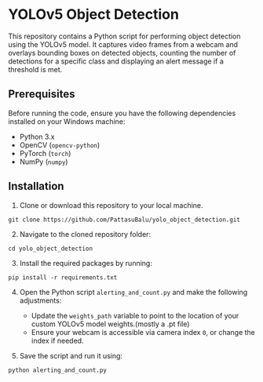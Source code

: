 # YOLOv5 Object Detection

This repository contains a Python script for performing object detection using the YOLOv5 model. It captures video frames from a webcam and overlays bounding boxes on detected objects, counting the number of detections for a specific class and displaying an alert message if a threshold is met.

## Prerequisites

Before running the code, ensure you have the following dependencies installed on your Windows machine:

- Python 3.x
- OpenCV (`opencv-python`)
- PyTorch (`torch`)
- NumPy (`numpy`)

## Installation

1. Clone or download this repository to your local machine.
```
git clone https://github.com/PattasuBalu/yolo_object_detection.git
```

2. Navigate to the cloned repository folder:
```
cd yolo_object_detection
```

3. Install the required packages by running:
```
pip install -r requirements.txt
```

4. Open the Python script `alerting_and_count.py` and make the following adjustments:

   - Update the `weights_path` variable to point to the location of your custom YOLOv5 model weights.(mostly a .pt file)
   - Ensure your webcam is accessible via camera index `0`, or change the index if needed.

5. Save the script and run it using:
```
python alerting_and_count.py
```
